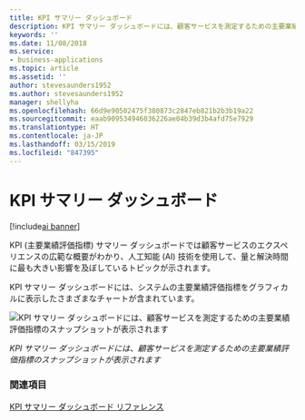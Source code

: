 ```yaml
---
title: KPI サマリー ダッシュボード
description: KPI サマリー ダッシュボードには、顧客サービスを測定するための主要業績評価指標のスナップショットが表示されます。
keywords: ''
ms.date: 11/08/2018
ms.service:
- business-applications
ms.topic: article
ms.assetid: ''
author: stevesaunders1952
ms.author: stevesaunders1952
manager: shellyha
ms.openlocfilehash: 66d9e90502475f380873c2847eb821b2b3b19a22
ms.sourcegitcommit: eaab909534946036226ae04b39d3b4afd75e7929
ms.translationtype: HT
ms.contentlocale: ja-JP
ms.lasthandoff: 03/15/2019
ms.locfileid: "847395"
---
```

# <a name="kpi-summary-dashboard"></a>KPI サマリー ダッシュボード

[!include[ai banner](../includes/ai.md)] 

KPI (主要業績評価指標) サマリー ダッシュボードでは顧客サービスのエクスペリエンスの広範な概要がわかり、人工知能 (AI) 技術を使用して、量と解決時間に最も大きい影響を及ぼしているトピックが示されます。 

KPI サマリー ダッシュボードには、システムの主要業績評価指標をグラフィカルに表示したさまざまなチャートが含まれています。

![KPI サマリー ダッシュボードには、顧客サービスを測定するための主要業績評価指標のスナップショットが表示されます](media/ai-customer-service-insights.png "KPI サマリー ダッシュボードには、顧客サービスを測定するための主要業績評価指標のスナップショットが表示されます")

*KPI サマリー ダッシュボードには、顧客サービスを測定するための主要業績評価指標のスナップショットが表示されます*

### <a name="see-also"></a>関連項目

[KPI サマリー ダッシュボード リファレンス](https://docs.microsoft.com/dynamics365/ai/customer-service-insights/dashboard-kpi-summary)

